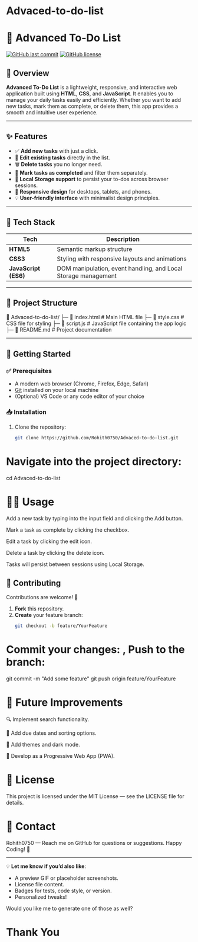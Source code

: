 # Advaced-to-do-list
# 📝 Advanced To-Do List

[![GitHub last commit](https://img.shields.io/github/last-commit/Rohith0750/Advaced-to-do-list)](https://github.com/Rohith0750/Advaced-to-do-list)
[![GitHub license](https://img.shields.io/github/license/Rohith0750/Advaced-to-do-list)](https://github.com/Rohith0750/Advaced-to-do-list/blob/main/LICENSE)

## 📖 Overview

**Advanced To-Do List** is a lightweight, responsive, and interactive web application built using **HTML**, **CSS**, and **JavaScript**. It enables you to manage your daily tasks easily and efficiently. Whether you want to add new tasks, mark them as complete, or delete them, this app provides a smooth and intuitive user experience.  

---

## ✨ Features

- ✅ **Add new tasks** with just a click.
- 📝 **Edit existing tasks** directly in the list.
- 🗑️ **Delete tasks** you no longer need.
- 🔄 **Mark tasks as completed** and filter them separately.
- 📂 **Local Storage support** to persist your to-dos across browser sessions.
- 🎨 **Responsive design** for desktops, tablets, and phones.
- 💡 **User-friendly interface** with minimalist design principles.
  
---

## 🧰 Tech Stack

| Tech      | Description           |
|------------|------------------------|
| **HTML5**  | Semantic markup structure |
| **CSS3**   | Styling with responsive layouts and animations |
| **JavaScript (ES6)** | DOM manipulation, event handling, and Local Storage management |

---

## 📂 Project Structure
📁 Advaced-to-do-list/
├─ 📄 index.html # Main HTML file
├─ 📄 style.css # CSS file for styling
├─ 📄 script.js # JavaScript file containing the app logic
├─ 📄 README.md # Project documentation



---

## 🚀 Getting Started

### ✅ Prerequisites
- A modern web browser (Chrome, Firefox, Edge, Safari)
- [Git](https://git-scm.com/) installed on your local machine
- (Optional) VS Code or any code editor of your choice

### 📥 Installation
1. Clone the repository:
   ```bash
   git clone https://github.com/Rohith0750/Advaced-to-do-list.git


# Navigate into the project directory:

cd Advaced-to-do-list

# 🧑‍💻 Usage
Add a new task by typing into the input field and clicking the Add button.

Mark a task as complete by clicking the checkbox.

Edit a task by clicking the edit icon.

Delete a task by clicking the delete icon.

Tasks will persist between sessions using Local Storage.

## 🤝 Contributing

Contributions are welcome! 🎉

1. **Fork** this repository.
2. **Create** your feature branch:
   ```bash
   git checkout -b feature/YourFeature


# Commit your changes: , Push to the branch:

git commit -m "Add some feature"
git push origin feature/YourFeature


# 🧪 Future Improvements
🔍 Implement search functionality.

📂 Add due dates and sorting options.

🎨 Add themes and dark mode.

📱 Develop as a Progressive Web App (PWA).


# 📝 License
This project is licensed under the MIT License — see the LICENSE file for details.

# 📧 Contact
Rohith0750 — Reach me on GitHub for questions or suggestions.
Happy Coding! 🎉


---

💡 **Let me know if you’d also like**:
- A preview GIF or placeholder screenshots.
- License file content.
- Badges for tests, code style, or version.
- Personalized tweaks!

Would you like me to generate one of those as well?




# Thank You